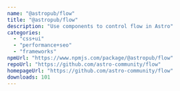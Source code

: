 ```yaml
---
name: "@astropub/flow"
title: "@astropub/flow"
description: "Use components to control flow in Astro"
categories:
  - "css+ui"
  - "performance+seo"
  - "frameworks"
npmUrl: "https://www.npmjs.com/package/@astropub/flow"
repoUrl: "https://github.com/astro-community/flow"
homepageUrl: "https://github.com/astro-community/flow"
downloads: 101
---
```

